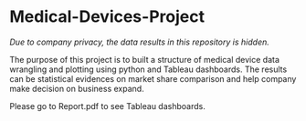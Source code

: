 # Medical-Devices-Project

_Due to company privacy, the data results in this repository is hidden._

The purpose of this project is to built a structure of medical device data wrangling and plotting using python and Tableau dashboards. The results can be statistical evidences on market share comparison and help company make decision on business expand.

Please go to Report.pdf to see Tableau dashboards.
